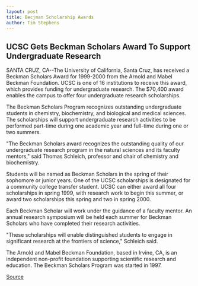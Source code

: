 ```yaml
---
layout: post
title: Becjman Scholarship Awards
author: Tim Stephens
---
```


## UCSC Gets Beckman Scholars Award To Support Undergraduate Research

SANTA CRUZ, CA--The University of California, Santa Cruz, has received a Beckman Scholars Award for 1999-2000 from the Arnold and Mabel Beckman Foundation. UCSC is one of 16 institutions to receive this award, which provides funding for undergraduate research. The $70,400 award enables the campus to offer four undergraduate research scholarships.

The Beckman Scholars Program recognizes outstanding undergraduate students in chemistry, biochemistry, and biological and medical sciences. The scholarships will support undergraduate research activities to be performed part-time during one academic year and full-time during one or two summers.

"The Beckman Scholars award recognizes the outstanding quality of our undergraduate research program in the natural sciences and its faculty mentors," said Thomas Schleich, professor and chair of chemistry and biochemistry.

Students will be named as Beckman Scholars in the spring of their sophomore or junior years. One of the UCSC scholarships is designated for a community college transfer student. UCSC can either award all four scholarships in spring 1999, with research work to begin this summer, or award two scholarships this spring and two in spring 2000.

Each Beckman Scholar will work under the guidance of a faculty mentor. An annual research symposium will be held each summer for Beckman Scholars who have completed their research activities.

"These scholarships will enable distinguished students to engage in significant research at the frontiers of science," Schleich said.

The Arnold and Mabel Beckman Foundation, based in Irvine, CA, is an independent non-profit foundation supporting scientific research and education. The Beckman Scholars Program was started in 1997.

[Source](http://www1.ucsc.edu/news_events/press_releases/archive/98-99/03-99/beckman.htm "Permalink to UC Santa Cruz: Becjman Scholarship Awards")